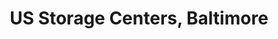 ---
title: "US Storage Centers, Baltimore"
url: /baltimore/us-storage-centers-baltimore/
shop: Mieten
---